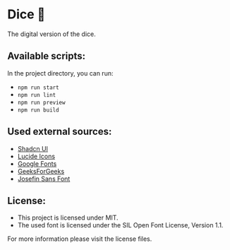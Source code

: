 # Dice :game_die:

The digital version of the dice.

## Available scripts:

In the project directory, you can run:

- `npm run start`
- `npm run lint`
- `npm run preview`
- `npm run build`

## Used external sources:

- [Shadcn UI](https://ui.shadcn.com/)
- [Lucide Icons](https://lucide.dev)
- [Google Fonts](https://fonts.google.com/specimen/Josefin+Sans)
- [GeeksForGeeks](https://www.geeksforgeeks.org/dice-rolling-app-using-reactjs/)
- [Josefin Sans Font](https://github.com/googlefonts/josefinsans)

## License:

- This project is licensed under MIT.
- The used font is licensed under the SIL Open Font License, Version 1.1.

For more information please visit the license files.
